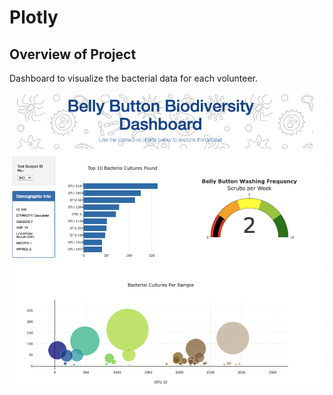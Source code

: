 # Plotly
## Overview of Project
Dashboard to visualize the bacterial data for each volunteer.

<img src="https://github.com/juliomeza/plotly/blob/main/screenshot/Plotly.png">

